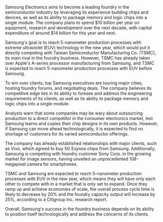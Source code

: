 Samsung Electronics aims to become a leading foundry in the semiconductor industry by leveraging its experience building chips and devices, as well as its ability to package memory and logic chips into a single module. The company plans to spend $10 billion per year on equipment, research and development over the next decade, with capital expenditure of around $14 billion for this year and next.

Samsung's goal is to reach 5-nanometer production processes with extreme ultraviolet (EUV) technology in the new year, which would put it directly competing with Taiwan Semiconductor Manufacturing Co. (TSMC), its main rival in the foundry business. However, TSMC has already taken over Apple's A-series processor manufacturing from Samsung, and TSMC is expected to reach 5-nanometer production processes with EUV before Samsung.

To win over clients, top Samsung executives are touring major cities, hosting foundry forums, and negotiating deals. The company believes its competitive edge lies in its ability to foresee and address the engineering requirements of its clients, as well as its ability to package memory and logic chips into a single module.

Analysts warn that some companies may be wary about outsourcing production to a direct competitor in the consumer electronics market, lest Samsung learns and copies their chip designs in its own products. However, if Samsung can move ahead technologically, it is expected to find no shortage of customers for its varied semiconductor offerings.

The company has already established relationships with major clients, such as Vivo, which agreed to buy 5G Exynos chips from Samsung. Additionally, Samsung is competing with foundry customer Sony Corp. in the growing market for image sensors, having unveiled an unprecedented 108-megapixel camera for smartphones.

TSMC and Samsung are expected to reach 5-nanometer production processes with EUV in the new year, which means they will have only each other to compete with in a market that is only set to expand. Once they ramp up and achieve economies of scale, the overall process cycle time is likely to decrease by 20% and the foundry capacity output will increase by 25%, according to a Citigroup Inc. research report.

Overall, Samsung's success in the foundry business depends on its ability to position itself technologically and address the concerns of its clients.